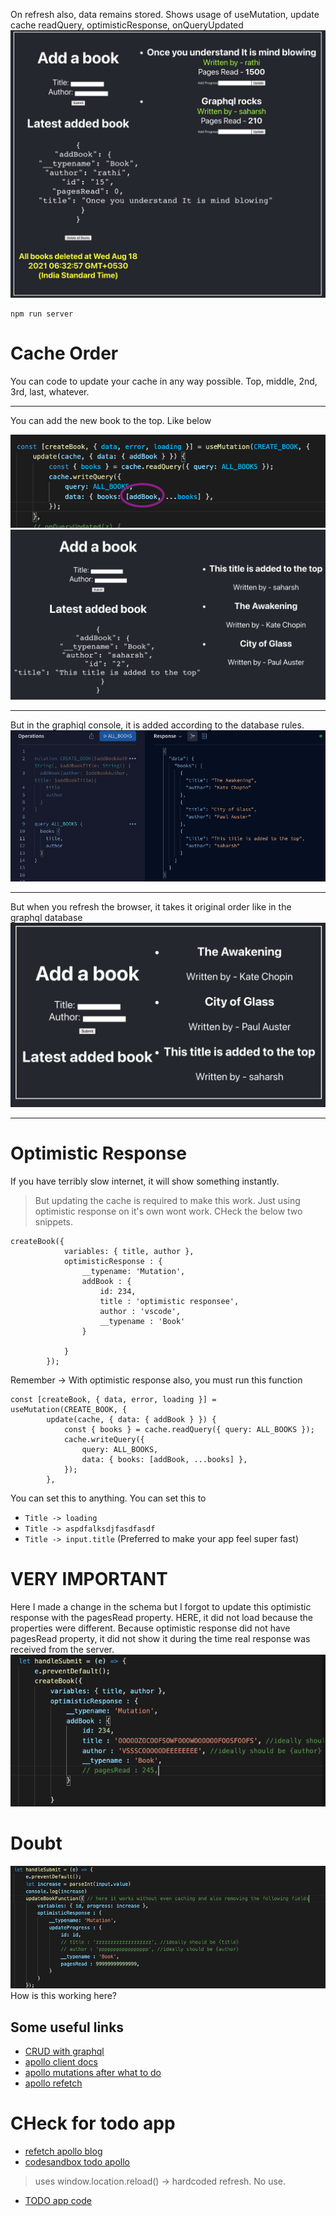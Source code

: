 On refresh also, data remains stored.
Shows usage of useMutation, update cache readQuery, optimisticResponse, onQueryUpdated
![](2021-08-18-06-36-01.png)
```
npm run server
```
# Cache Order 
You can code to update your cache in any way possible. Top, middle, 2nd, 3rd, last, whatever.

-----
You can add the new book to the top. Like below

![](2021-08-18-03-38-01.png)
![](2021-08-18-03-40-10.png)

------




But in the graphiql console, it is added according to the database rules.
![](2021-08-18-03-41-33.png) 

-------
But when you refresh the browser, it takes it original order like in the graphql database
![](2021-08-18-03-42-15.png)

-------
# Optimistic Response 
If you have terribly slow internet, it will show something instantly. 
> But updating the cache is required to make this work. Just using optimistic response on it's own wont work. CHeck the below two snippets.
```
createBook({
			variables: { title, author },
            optimisticResponse : {
                __typename: 'Mutation',
                addBook : {
                    id: 234,
                    title : 'optimistic responsee',
                    author : 'vscode',
                    __typename : 'Book'
                }
                
            }
		});
```
Remember -> With optimistic response also, you must run this function 
```
const [createBook, { data, error, loading }] = useMutation(CREATE_BOOK, {
		update(cache, { data: { addBook } }) {
			const { books } = cache.readQuery({ query: ALL_BOOKS });
			cache.writeQuery({
				query: ALL_BOOKS,
				data: { books: [addBook, ...books] },
			});
		},
```


You can set this to anything. You can set this to 
- `Title -> loading` 
- `Title -> aspdfalksdjfasdfasdf` 
- `Title -> input.title` (Preferred to make your app feel super fast)

# VERY IMPORTANT
Here I made a change in the schema but I forgot to update this optimistic response with the pagesRead property. HERE, it did not load because the properties were different. Because optimistic response did not have pagesRead property, it did not show it during the time real response was received from the server.
![](2021-08-18-05-22-36.png)

# Doubt
![](2021-08-18-06-26-59.png)
How is this working here?

## Some useful links
- [CRUD with graphql](https://codesource.io/build-a-crud-application-with-react-and-apollo-graphql/)
- [apollo client docs](https://www.apollographql.com/docs/react/api/react/hooks/#usemutation)
- [apollo mutations after what to do](https://www.apollographql.com/docs/react/data/mutations/#making-all-other-cache-updates)
- [apollo refetch ](https://www.apollographql.com/docs/react/data/mutations/#refetching-queries)


# CHeck for todo app
- [refetch apollo blog](https://www.apollographql.com/blog/apollo-client/caching/when-to-use-refetch-queries/)
- [codesandbox todo apollo](https://codesandbox.io/s/github/apollographql/docs-examples/tree/main/full-stack/todo-list/todo-list-client?fontsize=14&hidenavigation=1&theme=dark)


> uses window.location.reload() -> hardcoded refresh. No use.
- [TODO app code](https://codesource.io/build-a-crud-application-with-react-and-apollo-graphql/)
